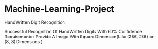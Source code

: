 # Machine-Learning-Project
HandWritten Digit Recognition

Successful Recognition Of HandWritten Digits With 60% Confidence.
Requirements : Provide A Image With Square Dimension(Like (256, 256) or (8, 8) Dimensions )
